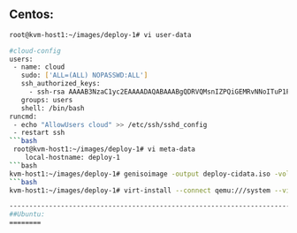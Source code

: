 ## Centos:
```bash
root@kvm-host1:~/images/deploy-1# vi user-data

#cloud-config
users:
 - name: cloud
   sudo: ['ALL=(ALL) NOPASSWD:ALL']
   ssh_authorized_keys:
     - ssh-rsa AAAAB3NzaC1yc2EAAAADAQABAAABgQDRVQMsnIZPQiGEMRvNNoITuP1PRNcn38PmgH8wJOpDtxGnHI2D7fKrudk71WEC6rDb6fO8KAabmeSRbb5YyIp
   groups: users
   shell: /bin/bash
runcmd:
 - echo "AllowUsers cloud" >> /etc/ssh/sshd_config
 - restart ssh
```bash
 root@kvm-host1:~/images/deploy-1# vi meta-data
	local-hostname: deploy-1
```bash
kvm-host1:~/images/deploy-1# genisoimage -output deploy-cidata.iso -volid cidata -joliet -rock user-data meta-data
```bash
kvm-host1:~/images/deploy-1# virt-install --connect qemu:///system --virt-type kvm --name deploy-1 --ram 2048 --vcpu=1 --os-type linux --os-variant generic --disk path=/root/images/deploy-1/centos8-1.qcow2,format=qcow2 --disk /root/images/deploy-1/deploy-cidata.iso,device=cdrom --import --network network=default --noautoconsole

---------------------------------------------------------------------------------------------------------------------------------------------------------------------------
##Ubuntu:
========

